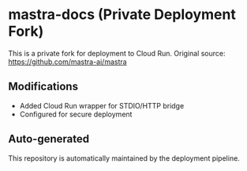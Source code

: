 # mastra-docs (Private Deployment Fork)

This is a private fork for deployment to Cloud Run.
Original source: https://github.com/mastra-ai/mastra

## Modifications
- Added Cloud Run wrapper for STDIO/HTTP bridge
- Configured for secure deployment

## Auto-generated
This repository is automatically maintained by the deployment pipeline.
